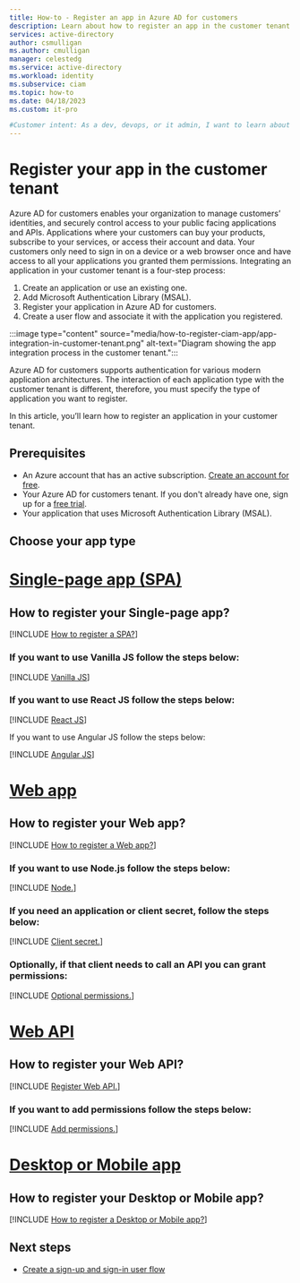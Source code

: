 ```yaml
---
title: How-to - Register an app in Azure AD for customers
description: Learn about how to register an app in the customer tenant.
services: active-directory
author: csmulligan
ms.author: cmulligan
manager: celestedg
ms.service: active-directory
ms.workload: identity
ms.subservice: ciam
ms.topic: how-to
ms.date: 04/18/2023
ms.custom: it-pro

#Customer intent: As a dev, devops, or it admin, I want to learn about how to register an app on the Azure portal.
---
```

# Register your app in the customer tenant

Azure AD for customers enables your organization to manage customers’ identities, and securely control access to your public facing applications and APIs. Applications where your customers can buy your products, subscribe to your services, or access their account and data.  Your customers only need to sign in on a device or a web browser once and have access to all your applications you granted them permissions.
Integrating an application in your customer tenant is a four-step process:

1. Create an application or use an existing one.
2. Add Microsoft Authentication Library (MSAL).
3. Register your application in Azure AD for customers.
4. Create a user flow and associate it with the application you registered.

:::image type="content" source="media/how-to-register-ciam-app/app-integration-in-customer-tenant.png" alt-text="Diagram showing the app integration process in the customer tenant.":::

Azure AD for customers supports authentication for various modern application architectures. The interaction of each application type with the customer tenant is different, therefore, you must specify the type of application you want to register.

In this article, you’ll learn how to register an application in your customer tenant.

## Prerequisites

- An Azure account that has an active subscription. [Create an account for free](https://azure.microsoft.com/free/?WT.mc_id=A261C142F).
- Your Azure AD for customers tenant. If you don't already have one, sign up for a [free trial](https://aka.ms/ciam-hub-free-trial).
- Your application that uses Microsoft Authentication Library (MSAL).

## Choose your app type

# [Single-page app (SPA)](#tab/spa)

## How to register your Single-page app?

[!INCLUDE [How to register a SPA?](../customers/includes/register-app/register-client-app-common.md)]

### If you want to use Vanilla JS follow the steps below:

[!INCLUDE [Vanilla JS](../customers/includes/register-app/add-platform-redirect-url-vanilla-js.md)]

### If you want to use React JS follow the steps below:

[!INCLUDE [React JS](../customers/includes/register-app/add-platform-redirect-url-react.md)]

If you want to use Angular JS follow the steps below:

[!INCLUDE [Angular JS](../customers/includes/register-app/add-platform-redirect-url-angular.md)]

# [Web app](#tab/webapp)

## How to register your Web app?

[!INCLUDE [How to register a Web app?](../customers/includes/register-app/register-client-app-common.md)]

### If you want to use Node.js follow the steps below:

[!INCLUDE [Node.](../customers/includes/register-app/add-platform-redirect-url-node.md)]

### If you need an application or client secret, follow the steps below:

[!INCLUDE [Client secret.](../customers/includes/register-app/add-app-client-secret.md)]

### Optionally, if that client needs to call an API you can grant permissions: 

[!INCLUDE [Optional permissions.](../customers/includes/register-app/grant-api-permission-call-api.md)]

# [Web API](#tab/webapi)

## How to register your Web API?

[!INCLUDE [Register Web API.](../customers/includes/register-app/register-api-app.md)]

### If you want to add permissions follow the steps below:

[!INCLUDE [Add permissions.](../customers/includes/register-app/add-api-scopes.md)]

# [Desktop or Mobile app](#tab/desktopmobileapp)

## How to register your Desktop or Mobile app?

[!INCLUDE [How to register a Desktop or Mobile app?](../customers/includes/register-app/register-client-app-common.md)]

## Next steps
 
- [Create a sign-up and sign-in user flow](how-to-user-flow-sign-up-sign-in-customers.md)